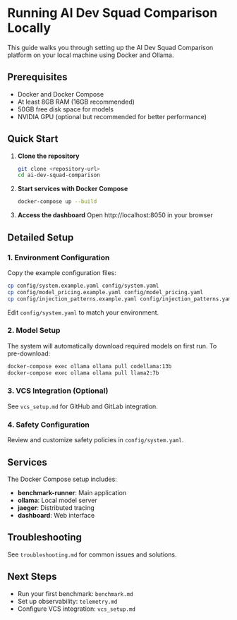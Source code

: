 # Running AI Dev Squad Comparison Locally

This guide walks you through setting up the AI Dev Squad Comparison platform on your local machine using Docker and Ollama.

## Prerequisites

- Docker and Docker Compose
- At least 8GB RAM (16GB recommended)
- 50GB free disk space for models
- NVIDIA GPU (optional but recommended for better performance)

## Quick Start

1. **Clone the repository**
   ```bash
   git clone <repository-url>
   cd ai-dev-squad-comparison
   ```

2. **Start services with Docker Compose**
   ```bash
   docker-compose up --build
   ```

3. **Access the dashboard**
   Open http://localhost:8050 in your browser

## Detailed Setup

### 1. Environment Configuration

Copy the example configuration files:
```bash
cp config/system.example.yaml config/system.yaml
cp config/model_pricing.example.yaml config/model_pricing.yaml
cp config/injection_patterns.example.yaml config/injection_patterns.yaml
```

Edit `config/system.yaml` to match your environment.

### 2. Model Setup

The system will automatically download required models on first run. To pre-download:
```bash
docker-compose exec ollama ollama pull codellama:13b
docker-compose exec ollama ollama pull llama2:7b
```

### 3. VCS Integration (Optional)

See `vcs_setup.md` for GitHub and GitLab integration.

### 4. Safety Configuration

Review and customize safety policies in `config/system.yaml`.

## Services

The Docker Compose setup includes:
- **benchmark-runner**: Main application
- **ollama**: Local model server
- **jaeger**: Distributed tracing
- **dashboard**: Web interface

## Troubleshooting

See `troubleshooting.md` for common issues and solutions.

## Next Steps

- Run your first benchmark: `benchmark.md`
- Set up observability: `telemetry.md`
- Configure VCS integration: `vcs_setup.md`